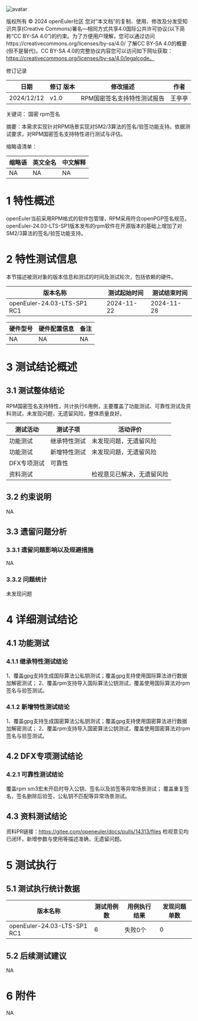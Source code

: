![avatar](../../images/openEuler.png)


版权所有 © 2024  openEuler社区
 您对“本文档”的复制、使用、修改及分发受知识共享(Creative Commons)署名—相同方式共享4.0国际公共许可协议(以下简称“CC BY-SA 4.0”)的约束。为了方便用户理解，您可以通过访问https://creativecommons.org/licenses/by-sa/4.0/ 了解CC BY-SA 4.0的概要 (但不是替代)。CC BY-SA 4.0的完整协议内容您可以访问如下网址获取：https://creativecommons.org/licenses/by-sa/4.0/legalcode。

修订记录

| 日期      | 修订   版本 | 修改描述                | 作者   |
| --------- | ----------- | ----------------------- | ------ |
| 2024/12/12 | v1.0        | RPM国密签名支持特性测试报告 | 王亭亭 |

关键词： 国密 rpm签名

摘要：本需求实现针对RPM场景实现对SM2/3算法的签名/验签功能支持。依据测试要求，对RPM国密签名支持特性进行测试与评估。

缩略语清单：

| 缩略语 | 英文全名 | 中文解释 |
| ------ | -------- | -------- |
|   NA     |    NA      |    NA      |

# 1     特性概述

openEuler当前采用RPM格式的软件包管理，RPM采用符合openPGP签名规范，openEuler-24.03-LTS-SP1版本发布的rpm软件在开源版本的基础上增加了对SM2/3算法的签名/验签功能支持。

# 2     特性测试信息

本节描述被测对象的版本信息和测试的时间及测试轮次，包括依赖的硬件。

| 版本名称                    | 测试起始时间 | 测试结束时间 |
| --------------------------- | ------------ | ------------ |
| openEuler-24.03-LTS-SP1 RC1 | 2024-11-22   | 2024-11-28   |

| 硬件型号 | 硬件配置信息 | 备注 |
| -------- | ------------ | ---- |
|    NA      |       NA       |  NA    |

# 3     测试结论概述

## 3.1   测试整体结论

RPM国密签名支持特性，共计执行6用例，主要覆盖了功能测试、可靠性测试及资料测试，未发现问题，无遗留风险，整体质量良好。

| 测试活动 | 测试子项 | 活动评价 |
| ------- | -------- | ------- |
| 功能测试 | 继承特性测试 |   未发现问题，无遗留风险   |
| 功能测试 | 新增特性测试 |  未发现问题，无遗留风险    |
| DFX专项测试 | 可靠性 | | 未发现问题，无遗留风险
| 资料测试 |         |     检视意见已解决，无遗留风险    |

## 3.2   约束说明

NA

## 3.3   遗留问题分析

### 3.3.1 遗留问题影响以及规避措施

NA

### 3.3.2 问题统计

未发现问题

# 4 详细测试结论

## 4.1 功能测试

### 4.1.1 继承特性测试结论
1、覆盖gpg支持生成国际算法公私钥测试；覆盖gpg支持使用国际算法进行数据加解密测试；
2、覆盖rpm支持导入国际算法公钥测试，覆盖使用国际算法对rpm签名与验签测试。

### 4.1.2 新增特性测试结论
1、覆盖gpg支持生成国密算法公私钥测试；覆盖gpg支持使用国密算法进行数据加解密测试；
2、覆盖rpm支持导入国密算法公钥测试，覆盖使用国密算法对rpm签名与验签测试。

## 4.2 DFX专项测试结论

### 4.2.1 可靠性测试结论
覆盖rpm sm3宏未开启时导入公钥、签名以及验签等异常场景测试；
覆盖重复签名，签名删除后验签，公私钥不匹配等异常场景测试。

## 4.3 资料测试结论
资料PR链接：https://gitee.com/openeuler/docs/pulls/14313/files
检视意见均已闭环，新增参数与使用等描述准确，无遗留问题。

# 5     测试执行

## 5.1   测试执行统计数据

| 版本名称                    | 测试用例数 | 用例执行结果       | 发现问题单数 |
| --------------------------- | ---------- | ------------------ | ------------ |
| openEuler-24.03-LTS-SP1 RC1 |   6       | 失败0个 | 0            |

## 5.2   后续测试建议

NA

# 6     附件

NA